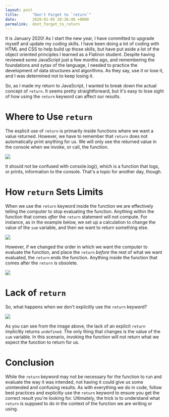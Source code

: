 ```yaml
---
layout: post
title:      "Don't Forget to `return`"
date:       2020-01-05 20:36:48 +0000
permalink:  dont_forget_to_return
---
```


It is January 2020!  As I start the new year, I have committed to upgrade myself and update my coding skills.  I have been doing a lot of coding with HTML and CSS to help build up those skills, but have put aside a lot of the object oriented principles I learned as a Flatiron student.  Despite having reviewed some JavaScript just a few months ago, and remembering the foundations and sytax of the language, I needed to practice the development of data structures and algorithms.  As they say, use it or lose it, and I was determined not to keep losing it.

So, as I made my return to JavaScript, I wanted to break down the actual concept of `return`.  It seems pretty straightforward, but it's easy to lose sight of how using the `return` keyword can affect our results.

# Where to Use `return`
The explicit use of `return` is primarily inside functions where we want a value returned.  However, we have to remember that `return` does not automatically print anything for us.  We will only see the returned value in the console when we invoke, or call, the function. 

![](https://i.imgur.com/8mvi8WQ.png)

It should not be confused with console.log(), which is a function that logs, or prints, information to the console.  That's a topic for another day, though.

# How `return` Sets Limits
When we use the `return` keyword inside the function we are effectively telling the computer to stop evaluating the function.  Anything within the function that comes *after* the `return` statement will not compute.  For instance, as in the example below, we set up a calculation to change the value of the `sum` variable, and then we want to return something else.  

![](https://i.imgur.com/xtfyywF.png)

However, if we changed the order in which we want the computer to evaluate the function, and place the `return` *before* the rest of what we want evaluated, the `return` ends the function.  Anything inside the function that comes after the `return` is obsolete. 

![](https://i.imgur.com/bvrgEiq.png)

# Lack of `return`
So, what happens when we don't explicitly use the `return` keyword?  

![](https://i.imgur.com/90APmpN.png)

As you can see from the image above, the lack of an explicit `return` implicitly returns `undefined`.  The only thing that changes is the value of the `sum` variable.  In this scenario, invoking the function will not return what we expect the function to return for us.    

# Conclusion
While the `return` keyword may not be necessary for the function to run and evaluate the way it was intended, not having it could give us some unintended and confusing results.  As with everything we do in code, follow best practices and explicitly use the `return` keyword to ensure you get the correct result you're looking for.  Ultimately, the trick is to understand what `return` is suppsed to do in the context of the function we are writing or using.
